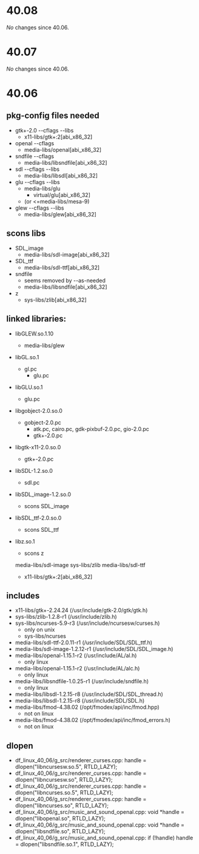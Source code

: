 # 40.08
*No* changes since 40.06.

# 40.07
*No* changes since 40.06.

# 40.06
## pkg-config files needed
- gtk+-2.0 --cflags --libs
    - x11-libs/gtk+:2[abi_x86_32]
- openal --cflags
    - media-libs/openal[abi_x86_32]
- sndfile --cflags
    - media-libs/libsndfile[abi_x86_32]
- sdl --cflags --libs
    - media-libs/libsdl[abi_x86_32]
- glu --cflags --libs
    - media-libs/glu
        - virtual/glu[abi_x86_32]
    - (or <=media-libs/mesa-9)
- glew --cflags --libs
    - media-libs/glew[abi_x86_32]

## scons libs
- SDL_image
    - media-libs/sdl-image[abi_x86_32]
- SDL_ttf
    - media-libs/sdl-ttf[abi_x86_32]
- sndfile
    - seems removed by --as-needed
    - media-libs/libsndfile[abi_x86_32]
- z
    - sys-libs/zlib[abi_x86_32]

## linked libraries:
- libGLEW.so.1.10
    - media-libs/glew
- libGL.so.1
    - gl.pc
        - glu.pc
- libGLU.so.1
    - glu.pc
- libgobject-2.0.so.0
    - gobject-2.0.pc
        - atk.pc, cairo.pc, gdk-pixbuf-2.0.pc, gio-2.0.pc
	    - gtk+-2.0.pc
- libgtk-x11-2.0.so.0
    - gtk+-2.0.pc
- libSDL-1.2.so.0
    - sdl.pc
- libSDL_image-1.2.so.0
    - scons SDL_image
- libSDL_ttf-2.0.so.0
    - scons SDL_ttf
- libz.so.1
    - scons z

	media-libs/sdl-image
	sys-libs/zlib
	media-libs/sdl-ttf
    - x11-libs/gtk+:2[abi_x86_32]

## includes
- x11-libs/gtk+-2.24.24 (/usr/include/gtk-2.0/gtk/gtk.h)
- sys-libs/zlib-1.2.8-r1 (/usr/include/zlib.h)
- sys-libs/ncurses-5.9-r3 (/usr/include/ncursesw/curses.h)
    - only on unix
    - sys-libs/ncurses
- media-libs/sdl-ttf-2.0.11-r1 (/usr/include/SDL/SDL_ttf.h)
- media-libs/sdl-image-1.2.12-r1 (/usr/include/SDL/SDL_image.h)
- media-libs/openal-1.15.1-r2 (/usr/include/AL/al.h)
    - only linux
- media-libs/openal-1.15.1-r2 (/usr/include/AL/alc.h)
    - only linux
- media-libs/libsndfile-1.0.25-r1 (/usr/include/sndfile.h)
    - only linux
- media-libs/libsdl-1.2.15-r8 (/usr/include/SDL/SDL_thread.h)
- media-libs/libsdl-1.2.15-r8 (/usr/include/SDL/SDL.h)
- media-libs/fmod-4.38.02 (/opt/fmodex/api/inc/fmod.hpp)
    - not on linux
- media-libs/fmod-4.38.02 (/opt/fmodex/api/inc/fmod_errors.h)
    - not on linux

## dlopen
- df_linux_40_06/g_src/renderer_curses.cpp:      handle = dlopen("libncursesw.so.5", RTLD_LAZY);
- df_linux_40_06/g_src/renderer_curses.cpp:      handle = dlopen("libncursesw.so", RTLD_LAZY);
- df_linux_40_06/g_src/renderer_curses.cpp:      handle = dlopen("libncurses.so.5", RTLD_LAZY);
- df_linux_40_06/g_src/renderer_curses.cpp:      handle = dlopen("libncurses.so", RTLD_LAZY);
- df_linux_40_06/g_src/music_and_sound_openal.cpp:  void *handle = dlopen("libopenal.so", RTLD_LAZY);
- df_linux_40_06/g_src/music_and_sound_openal.cpp:  void *handle = dlopen("libsndfile.so", RTLD_LAZY);
- df_linux_40_06/g_src/music_and_sound_openal.cpp:  if (!handle) handle = dlopen("libsndfile.so.1", RTLD_LAZY);
